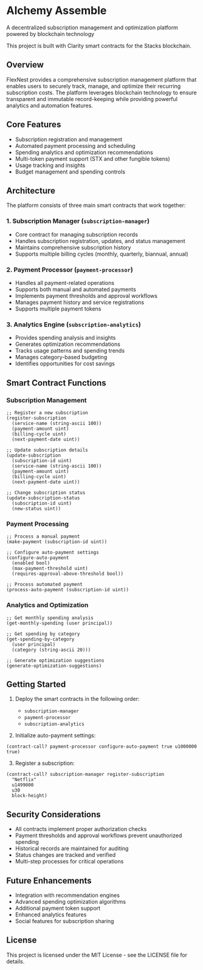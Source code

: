# Alchemy Assemble

A decentralized subscription management and optimization platform powered by blockchain technology

This project is built with Clarity smart contracts for the Stacks blockchain.

## Overview

FlexNest provides a comprehensive subscription management platform that enables users to securely track, manage, and optimize their recurring subscription costs. The platform leverages blockchain technology to ensure transparent and immutable record-keeping while providing powerful analytics and automation features.

## Core Features

- Subscription registration and management
- Automated payment processing and scheduling
- Spending analytics and optimization recommendations
- Multi-token payment support (STX and other fungible tokens)
- Usage tracking and insights
- Budget management and spending controls

## Architecture

The platform consists of three main smart contracts that work together:

### 1. Subscription Manager (`subscription-manager`)
- Core contract for managing subscription records
- Handles subscription registration, updates, and status management
- Maintains comprehensive subscription history
- Supports multiple billing cycles (monthly, quarterly, biannual, annual)

### 2. Payment Processor (`payment-processor`)
- Handles all payment-related operations
- Supports both manual and automated payments
- Implements payment thresholds and approval workflows
- Manages payment history and service registrations
- Supports multiple payment tokens

### 3. Analytics Engine (`subscription-analytics`)
- Provides spending analysis and insights
- Generates optimization recommendations
- Tracks usage patterns and spending trends
- Manages category-based budgeting
- Identifies opportunities for cost savings

## Smart Contract Functions

### Subscription Management
```clarity
;; Register a new subscription
(register-subscription 
  (service-name (string-ascii 100))
  (payment-amount uint)
  (billing-cycle uint)
  (next-payment-date uint))

;; Update subscription details
(update-subscription
  (subscription-id uint)
  (service-name (string-ascii 100))
  (payment-amount uint)
  (billing-cycle uint)
  (next-payment-date uint))

;; Change subscription status
(update-subscription-status
  (subscription-id uint)
  (new-status uint))
```

### Payment Processing
```clarity
;; Process a manual payment
(make-payment (subscription-id uint))

;; Configure auto-payment settings
(configure-auto-payment 
  (enabled bool)
  (max-payment-threshold uint)
  (requires-approval-above-threshold bool))

;; Process automated payment
(process-auto-payment (subscription-id uint))
```

### Analytics and Optimization
```clarity
;; Get monthly spending analysis
(get-monthly-spending (user principal))

;; Get spending by category
(get-spending-by-category 
  (user principal)
  (category (string-ascii 20)))

;; Generate optimization suggestions
(generate-optimization-suggestions)
```

## Getting Started

1. Deploy the smart contracts in the following order:
   - `subscription-manager`
   - `payment-processor`
   - `subscription-analytics`

2. Initialize auto-payment settings:
```clarity
(contract-call? payment-processor configure-auto-payment true u1000000 true)
```

3. Register a subscription:
```clarity
(contract-call? subscription-manager register-subscription 
  "Netflix"
  u1499000
  u30
  block-height)
```

## Security Considerations

- All contracts implement proper authorization checks
- Payment thresholds and approval workflows prevent unauthorized spending
- Historical records are maintained for auditing
- Status changes are tracked and verified
- Multi-step processes for critical operations

## Future Enhancements

- Integration with recommendation engines
- Advanced spending optimization algorithms
- Additional payment token support
- Enhanced analytics features
- Social features for subscription sharing

## License

This project is licensed under the MIT License - see the LICENSE file for details.